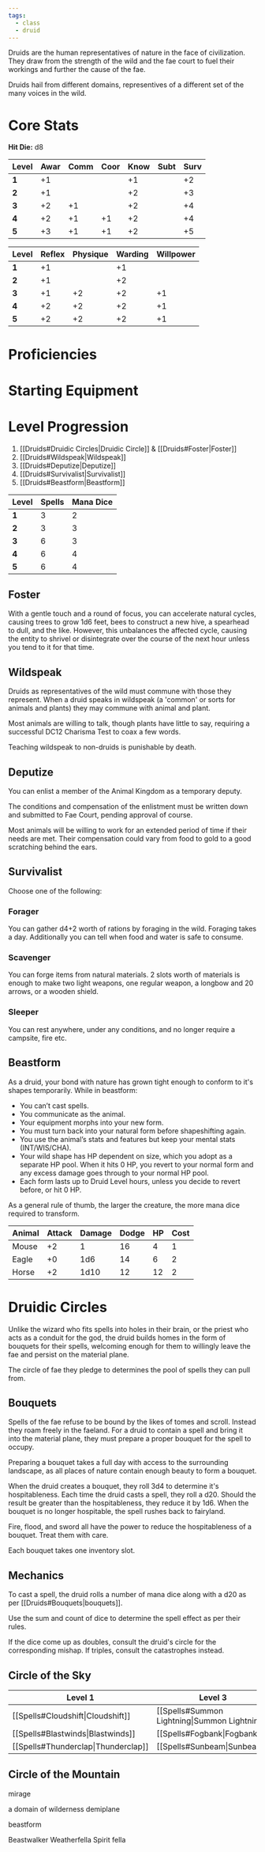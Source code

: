 ```yaml
---
tags:
  - class
  - druid
---
```

Druids are the human representatives of nature in the face of civilization. They draw from the strength of the wild and the fae court to fuel their workings and further the cause of the fae.

Druids hail from different domains, representives of a different set of the many voices in the wild.
# Core Stats
**Hit Die:** d8

| **Level** | Awar | Comm | Coor | Know | Subt | Surv |
| --------- | ---- | ---- | ---- | ---- | ---- | ---- |
| **1**     | +1   |      |      | +1   |      | +2   |
| **2**     | +1   |      |      | +2   |      | +3   |
| **3**     | +2   | +1   |      | +2   |      | +4   |
| **4**     | +2   | +1   | +1   | +2   |      | +4   |
| **5**     | +3   | +1   | +1   | +2   |      | +5   |

| **Level** | Reflex | Physique | Warding | Willpower |
| --------- | ------ | -------- | ------- | --------- |
| **1**     | +1     |          | +1      |           |
| **2**     | +1     |          | +2      |           |
| **3**     | +1     | +2       | +2      | +1        |
| **4**     | +2     | +2       | +2      | +1        |
| **5**     | +2     | +2       | +2      | +1        |
# Proficiencies
# Starting Equipment
# Level Progression
1. [[Druids#Druidic Circles|Druidic Circle]] & [[Druids#Foster|Foster]]
2. [[Druids#Wildspeak|Wildspeak]]
3. [[Druids#Deputize|Deputize]]
4. [[Druids#Survivalist|Survivalist]]
5. [[Druids#Beastform|Beastform]]

| **Level** | Spells | Mana Dice |
| --------- | ------ | --------- |
| **1**     | 3      | 2         |
| **2**     | 3      | 3         |
| **3**     | 6      | 3         |
| **4**     | 6      | 4         |
| **5**     | 6      | 4         |

## Foster
With a gentle touch and a round of focus, you can accelerate natural cycles, causing trees to grow 1d6 feet, bees to construct a new hive, a spearhead to dull, and the like. However, this unbalances the affected cycle, causing the entity to shrivel or disintegrate over the course of the next hour unless you tend to it for that time.
## Wildspeak
Druids as representatives of the wild must commune with those they represent. When a druid speaks in wildspeak (a 'common' or sorts for animals and plants) they may commune with animal and plant.

Most animals are willing to talk, though plants have little to say, requiring a successful DC12 Charisma Test to coax a few words.

Teaching wildspeak to non-druids is punishable by death.
## Deputize
You can enlist a member of the Animal Kingdom as a temporary deputy.

The conditions and compensation of the enlistment must be written down and submitted to Fae Court, pending approval of course.

Most animals will be willing to work for an extended period of time if their needs are met. Their compensation could vary from food to gold to a good scratching behind the ears.
## Survivalist
Choose one of the following:
### Forager
You can gather d4+2 worth of rations by foraging in the wild. Foraging takes a day. Additionally you can tell when food and water is safe to consume.
### Scavenger
You can forge items from natural materials. 2 slots worth of materials is enough to make two light weapons, one regular weapon, a longbow and 20 arrows, or a wooden shield.
### Sleeper
You can rest anywhere, under any conditions, and no longer require a campsite, fire etc.
## Beastform
As a druid, your bond with nature has grown tight enough to conform to it's shapes temporarily.
While in beastform:
+ You can’t cast spells.
+ You communicate as the animal.
+ Your equipment morphs into your new form. 
+ You must turn back into your natural form before shapeshifting again. 
+ You use the animal’s stats and features but keep your mental stats (INT/WIS/CHA). 
+ Your wild shape has HP dependent on size, which you adopt as a separate HP pool. When it hits 0 HP, you revert to your normal form and any excess damage goes through to your normal HP pool. 
+ Each form lasts up to Druid Level hours, unless you decide to revert before, or hit 0 HP.

As a general rule of thumb, the larger the creature, the more mana dice required to transform.

| Animal | Attack | Damage | Dodge | HP  | Cost |
| ------ | ------ | ------ | ----- | --- | ---- |
| Mouse  | +2     | 1      | 16    | 4   | 1    |
| Eagle  | +0     | 1d6    | 14    | 6   | 2    |
| Horse  | +2     | 1d10   | 12    | 12  | 2    |

# Druidic Circles
Unlike the wizard who fits spells into holes in their brain, or the priest who acts as a conduit for the god, the druid builds homes in the form of bouquets for their spells, welcoming enough for them to willingly leave the fae and persist on the material plane.

The circle of fae they pledge to determines the pool of spells they can pull from. 
## Bouquets
Spells of the fae refuse to be bound by the likes of tomes and scroll. Instead they roam freely in the faeland. For a druid to contain a spell and bring it into the material plane, they must prepare a proper bouquet for the spell to occupy. 

Preparing a bouquet takes a full day with access to the surrounding landscape, as all places of nature contain enough beauty to form a bouquet.

When the druid creates a bouquet, they roll 3d4 to determine it's hospitableness. Each time the druid casts a spell, they roll a d20. Should the result be greater than the hospitableness, they reduce it by 1d6. When the bouquet is no longer hospitable, the spell rushes back to fairyland.

Fire, flood, and sword all have the power to reduce the hospitableness of a bouquet. Treat them with care.

Each bouquet takes one inventory slot.
## Mechanics
To cast a spell, the druid rolls a number of mana dice along with a d20 as per [[Druids#Bouquets|bouquets]].

Use the sum and count of dice to determine the spell effect as per their rules.

If the dice come up as doubles, consult the druid's circle for the corresponding mishap. If triples, consult the catastrophes instead.
## Circle of the Sky
| Level 1                             | Level 3                                       |
| ----------------------------------- | --------------------------------------------- |
| [[Spells#Cloudshift\|Cloudshift]]   | [[Spells#Summon Lightning\|Summon Lightning]] |
| [[Spells#Blastwinds\|Blastwinds]]   | [[Spells#Fogbank\|Fogbank]]                   |
| [[Spells#Thunderclap\|Thunderclap]] | [[Spells#Sunbeam\|Sunbeam]]                   |
## Circle of the Mountain
mirage 








a domain of wilderness demiplane


beastform

Beastwalker
Weatherfella
Spirit fella
